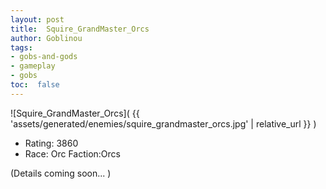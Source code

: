 ```yaml
---
layout: post
title:  Squire_GrandMaster_Orcs
author: Goblinou
tags:
- gobs-and-gods
- gameplay
- gobs
toc:  false
---
```


![Squire_GrandMaster_Orcs]( {{ 'assets/generated/enemies/squire_grandmaster_orcs.jpg' | relative_url }} )
- Rating: 3860
- Race: Orc  Faction:Orcs

(Details coming soon... )